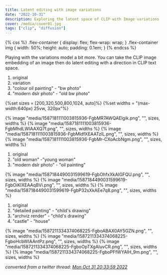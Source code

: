 ```yaml
---
title: Latent editing with image variations
date: "2022-10-31"
description: Exploring the latent space of CLIP with Image variations
cover: /media/cover01.jpg
tags: ["clip", "diffusion"]
---
```


{% css %}
.flex-container {
    display: flex;
    flex-wrap: wrap;
}
.flex-container img {
    width: 50%;
    height: auto;
    padding: 0.1em;
}
{% endcss %}

Playing with the variations model a bit more. You can take the CLIP image embedding of an image then do latent editing with a direction in CLIP text space.

1. original
2. variation
3. "colour oil painting" \- "bw photo"
4. "modern dslr photo" \- "old bw photo"

<div class="flex-container">
{%set sizes = [200,320,500,800,1024, auto]%}
{%set widths = "(max-width:640px) 25vw, 320px"%}

{% image "media/1587181111003815936-FgbMR7AWQAElgik.png", "", sizes, widths %}
{% image "media/1587181111003815936-FgbMhdLWIAAXQ7f.png", "", sizes, widths %}
{% image "media/1587181111003815936-FgbMldfXEAATzIL.png", "", sizes, widths %}
{% image "media/1587181111003815936-FgbMr-CXoAcbNgm.png", "", sizes, widths %}
</div>

1. original
2. "old woman" \-"young woman"
3. "modern dslr photo" \- "oil painting"

<div class="flex-container">
{% image "media/1587184490031599619-FgbOhfxXkAIGFQU.png", "", sizes, widths %}
{% image "media/1587184490031599619-FgbOiKIXEAAqBVi.png", "", sizes, widths %}
{% image "media/1587184490031599619-FgbP32sXkAEe7q8.png", "", sizes, widths %}
</div>

1. original
2. "detailed painting" \- "child's drawing"
3. "archviz render" \- "child's drawing"
4. "castle" \- "house"

<div class="flex-container">
{% image "media/1587211334374068225-FgboABAX0AY5GZN.png", "", sizes, widths %}
{% image "media/1587211334374068225-FgboHcbWIAAntPz.png", "", sizes, widths %}
{% image "media/1587211334374068225-FgboOpTXgAIuvCR.png", "", sizes, widths %}
{% image "media/1587211334374068225-FgboPFfWYAIH_9m.png", "", sizes, widths %}
</div>

_converted from a twitter thread:
[Mon Oct 31 20:33:59 2022](https://twitter.com/Buntworthy/status/1587181111003815936)_